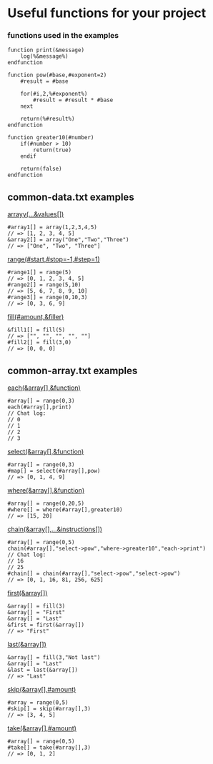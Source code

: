 # Useful functions for your project

### functions used in the examples

```
function print(&message)
	log(%&message%)
endfunction
```

```
function pow(#base,#exponent=2)
	#result = #base
	
	for(#i,2,%#exponent%)
		#result = #result * #base
	next
	
	return(%#result%)
endfunction
```

```
function greater10(#number)
	if(#number > 10)
		return(true)
	endif
	
	return(false)
endfunction
```

## common-data.txt examples

[arrayy(...&values[])](common-data.txt#L1)
```
#array1[] = array(1,2,3,4,5)
// => [1, 2, 3, 4, 5]
&array2[] = array("One","Two","Three")
// => ["One", "Two", "Three"]
```

[range(#start,#stop=-1,#step=1)](common-data.txt#L6)
```
#range1[] = range(5)
// => [0, 1, 2, 3, 4, 5]
#range2[] = range(5,10)
// => [5, 6, 7, 8, 9, 10]
#range3[] = range(0,10,3)
// => [0, 3, 6, 9]
```

[fill(#amount,&filler)](common-data.txt#L21)
```
&fill1[] = fill(5)
// => ["", "", "", "", ""]
#fill2[] = fill(3,0)
// => [0, 0, 0]
```

## common-array.txt examples

[each(&array[],&function)](common-array.txt#L1)
```
#array[] = range(0,3)
each(#array[],print)
// Chat log:
// 0
// 1
// 2
// 3
```

[select(&array[],&function)](common-array.txt#L8)
```
#array[] = range(0,3)
#map[] = select(#array[],pow)
// => [0, 1, 4, 9]
```

[where(&array[],&function)](common-array.txt#L17)
```
#array[] = range(0,20,5)
#where[] = where(#array[],greater10)
// => [15, 20]
```

[chain(&array[],...&instructions[])](common-array.txt#L29)
```
#array[] = range(0,5)
chain(#array[],"select->pow","where->greater10","each->print")
// Chat log:
// 16
// 25
#chain[] = chain(#array[],"select->pow","select->pow")
// => [0, 1, 16, 81, 256, 625]
```

[first(&array[])](common-array.txt#L41)
```
&array[] = fill(3)
&array[] = "First"
&array[] = "Last"
&first = first(&array[])
// => "First"
```

[last(&array[])](common-array.txt#L50)
```
&array[] = fill(3,"Not last")
&array[] = "Last"
&last = last(&array[])
// => "Last"
```

[skip(&array[],#amount)](common-array.txt#L57)
```
#array = range(0,5)
#skip[] = skip(#array[],3)
// => [3, 4, 5]
```

[take(&array[],#amount)](common-array.txt#L68)
```
#array[] = range(0,5)
#take[] = take(#array[],3)
// => [0, 1, 2]
```